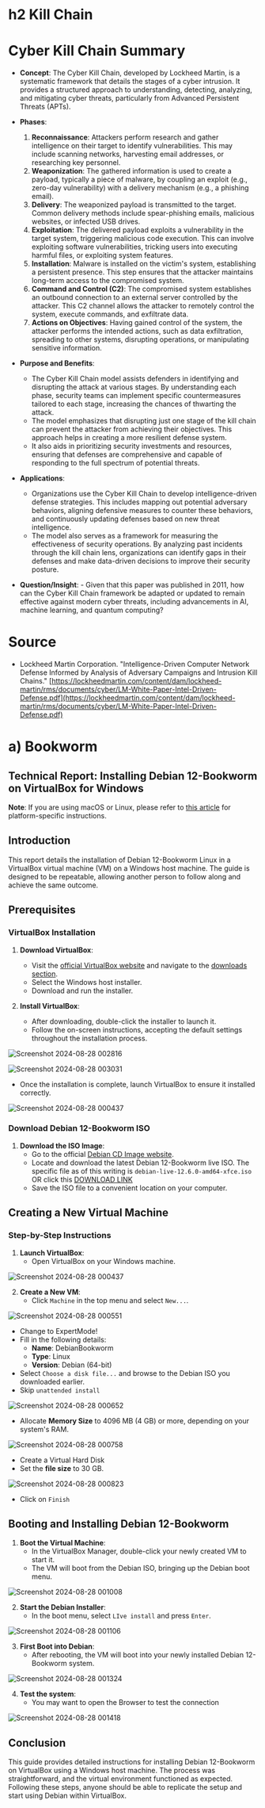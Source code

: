 # h2 Kill Chain

# Cyber Kill Chain Summary

- **Concept**: The Cyber Kill Chain, developed by Lockheed Martin, is a systematic framework that details the stages of a cyber intrusion. It provides a structured approach to understanding, detecting, analyzing, and mitigating cyber threats, particularly from Advanced Persistent Threats (APTs).

- **Phases**:
  1. **Reconnaissance**: Attackers perform research and gather intelligence on their target to identify vulnerabilities. This may include scanning networks, harvesting email addresses, or researching key personnel.
  2. **Weaponization**: The gathered information is used to create a payload, typically a piece of malware, by coupling an exploit (e.g., zero-day vulnerability) with a delivery mechanism (e.g., a phishing email).
  3. **Delivery**: The weaponized payload is transmitted to the target. Common delivery methods include spear-phishing emails, malicious websites, or infected USB drives.
  4. **Exploitation**: The delivered payload exploits a vulnerability in the target system, triggering malicious code execution. This can involve exploiting software vulnerabilities, tricking users into executing harmful files, or exploiting system features.
  5. **Installation**: Malware is installed on the victim's system, establishing a persistent presence. This step ensures that the attacker maintains long-term access to the compromised system.
  6. **Command and Control (C2)**: The compromised system establishes an outbound connection to an external server controlled by the attacker. This C2 channel allows the attacker to remotely control the system, execute commands, and exfiltrate data.
  7. **Actions on Objectives**: Having gained control of the system, the attacker performs the intended actions, such as data exfiltration, spreading to other systems, disrupting operations, or manipulating sensitive information.

- **Purpose and Benefits**:
  - The Cyber Kill Chain model assists defenders in identifying and disrupting the attack at various stages. By understanding each phase, security teams can implement specific countermeasures tailored to each stage, increasing the chances of thwarting the attack.
  - The model emphasizes that disrupting just one stage of the kill chain can prevent the attacker from achieving their objectives. This approach helps in creating a more resilient defense system.
  - It also aids in prioritizing security investments and resources, ensuring that defenses are comprehensive and capable of responding to the full spectrum of potential threats.

- **Applications**:
  - Organizations use the Cyber Kill Chain to develop intelligence-driven defense strategies. This includes mapping out potential adversary behaviors, aligning defensive measures to counter these behaviors, and continuously updating defenses based on new threat intelligence.
  - The model also serves as a framework for measuring the effectiveness of security operations. By analyzing past incidents through the kill chain lens, organizations can identify gaps in their defenses and make data-driven decisions to improve their security posture.

- **Question/Insight**: - Given that this paper was published in 2011, how can the Cyber Kill Chain framework be adapted or updated to remain effective against modern cyber threats, including advancements in AI, machine learning, and quantum computing?

# Source
- Lockheed Martin Corporation. "Intelligence-Driven Computer Network Defense Informed by Analysis of Adversary Campaigns and Intrusion Kill Chains." [https://lockheedmartin.com/content/dam/lockheed-martin/rms/documents/cyber/LM-White-Paper-Intel-Driven-Defense.pdf](https://lockheedmartin.com/content/dam/lockheed-martin/rms/documents/cyber/LM-White-Paper-Intel-Driven-Defense.pdf)


# a) Bookworm

## Technical Report: Installing Debian 12-Bookworm on VirtualBox for Windows

**Note**: If you are using macOS or Linux, please refer to [this article](https://terokarvinen.com/2021/install-debian-on-virtualbox/) for platform-specific instructions.

## Introduction
This report details the installation of Debian 12-Bookworm Linux in a VirtualBox virtual machine (VM) on a Windows host machine. The guide is designed to be repeatable, allowing another person to follow along and achieve the same outcome.

## Prerequisites

### VirtualBox Installation
1. **Download VirtualBox**: 
   - Visit the [official VirtualBox website](https://www.virtualbox.org/) and navigate to the [downloads section](https://www.virtualbox.org/wiki/Downloads).
   - Select the Windows host installer.
   - Download and run the installer.

2. **Install VirtualBox**:
   - After downloading, double-click the installer to launch it.
   - Follow the on-screen instructions, accepting the default settings throughout the installation process.

![Screenshot 2024-08-28 002816](https://github.com/user-attachments/assets/e89bf1b0-bce5-465c-ad6e-d8117eff4b64)

![Screenshot 2024-08-28 003031](https://github.com/user-attachments/assets/4cad2de6-6197-4ee1-a762-bcadadfe7250)


   - Once the installation is complete, launch VirtualBox to ensure it installed correctly.

![Screenshot 2024-08-28 000437](https://github.com/user-attachments/assets/214f8d4a-3735-4db5-ae1b-99201a7f71f0)


### Download Debian 12-Bookworm ISO
1. **Download the ISO Image**:
   - Go to the official [Debian CD Image website](https://www.debian.org/CD/live/).
   - Locate and download the latest Debian 12-Bookworm live ISO. The specific file as of this writing is `debian-live-12.6.0-amd64-xfce.iso` OR click this [DOWNLOAD LINK](https://cdimage.debian.org/debian-cd/current-live/amd64/iso-hybrid/debian-live-12.6.0-amd64-xfce.iso)
   - Save the ISO file to a convenient location on your computer.
  
## Creating a New Virtual Machine

### Step-by-Step Instructions

1. **Launch VirtualBox**:
   - Open VirtualBox on your Windows machine.
  
![Screenshot 2024-08-28 000437](https://github.com/user-attachments/assets/031ee528-2cf6-4929-a7d8-459d8a1781be)

2. **Create a New VM**:
   - Click `Machine` in the top menu and select `New...`.

![Screenshot 2024-08-28 000551](https://github.com/user-attachments/assets/446b29eb-9bec-4c50-a451-ce9832300017)
  
   - Change to ExpertMode!
   - Fill in the following details:
     - **Name**: DebianBookworm
     - **Type**: Linux
     - **Version**: Debian (64-bit)
   - Select `Choose a disk file...` and browse to the Debian ISO you downloaded earlier.
   - Skip `unattended install`

![Screenshot 2024-08-28 000652](https://github.com/user-attachments/assets/abe2e0d0-e25f-4273-9f1c-7c9cd7bf4963)

   - Allocate **Memory Size** to 4096 MB (4 GB) or more, depending on your system's RAM.

![Screenshot 2024-08-28 000758](https://github.com/user-attachments/assets/baa2cf64-4b72-4e83-87cb-13527c950654)

   - Create a Virtual Hard Disk
   - Set the **file size** to 30 GB.

![Screenshot 2024-08-28 000823](https://github.com/user-attachments/assets/e45cc2a0-e77e-4737-a1b9-8c1a6c08d070)

   - Click on `Finish`

## Booting and Installing Debian 12-Bookworm

1. **Boot the Virtual Machine**:
   - In the VirtualBox Manager, double-click your newly created VM to start it.
   - The VM will boot from the Debian ISO, bringing up the Debian boot menu.

![Screenshot 2024-08-28 001008](https://github.com/user-attachments/assets/9338e5c7-d456-4e54-b380-94afc9779bac)

2. **Start the Debian Installer**:
   - In the boot menu, select `LIve install` and press `Enter`.

![Screenshot 2024-08-28 001106](https://github.com/user-attachments/assets/2e05b400-0c96-4d13-8ed8-32dcca2f62b7)

3. **First Boot into Debian**:
   - After rebooting, the VM will boot into your newly installed Debian 12-Bookworm system.

![Screenshot 2024-08-28 001324](https://github.com/user-attachments/assets/2d51625a-94c3-482f-934d-a96d1e5ddf85)

4. **Test the system**:
    - You may want to open the Browser to test the connection
  
![Screenshot 2024-08-28 001418](https://github.com/user-attachments/assets/f4335465-3117-403c-9a5d-aff8069dc370)


## Conclusion
This guide provides detailed instructions for installing Debian 12-Bookworm on VirtualBox using a Windows host machine. The process was straightforward, and the virtual environment functioned as expected. Following these steps, anyone should be able to replicate the setup and start using Debian within VirtualBox.

